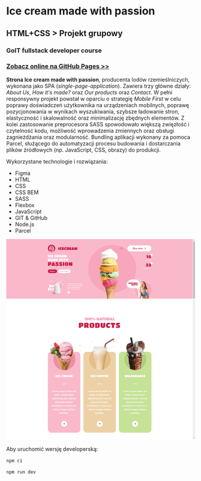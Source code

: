 # Ice cream made with passion

## HTML+CSS > Projekt grupowy

### GoIT fullstack developer course

### [Zobacz online na GitHub Pages >>](https://brzozanet.github.io/goit-projekt-html-css/)

**Strona Ice cream made with passion**, producenta lodów rzemieślniczych, wykonana jako SPA
(_single-page-application_). Zawiera trzy główne działy: _About Us_, _How it's made?_ oraz _Our
products_ oraz _Contact_. W pełni responsywny projekt powstał w oparciu o strategię _Mobile First_ w
celu poprawy doświadczeń użytkownika na urządzeniach mobilnych, poprawę pozycjonowania w wynikach
wyszukiwania, szybsze ładowanie stron, elastyczność i skalowalność oraz minimalizację zbędnych
elementów. Z kolei zastosowanie preprocesora SASS spowodowało większą zwięzłość i czytelność kodu,
możliwość wprowadzenia zmiennych oraz obsługi zagnieżdżania oraz modularność. Bundling aplikacji
wykonany za pomoca Parcel, służącego do automatyzacji procesu budowania i dostarczania plików
źródłowych (np. JavaScript, CSS, obrazy) do produkcji.

Wykorzystane technologie i rozwiązania:

- Figma
- HTML
- CSS
- CSS BEM
- SASS
- Flexbox
- JavaScript
- GIT & GitHub
- Node.js
- Parcel

![Screenshot App](https://raw.githubusercontent.com/brzozanet/goit-projekt-html-css/main/src/images/gh-cover-goit-html-css.png)

Aby uruchomić wersję developerską:

```shell
npm ci
```

```shell
npm run dev
```
